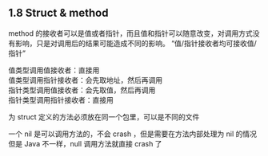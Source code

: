 ## 1.8 Struct & method


method 的接收者可以是值或者指针，而且值和指针可以随意改变，对调用方式没有影响，只是对调用后的结果可能造成不同的影响。
“值/指针接收者均可接收值/指针”

值类型调用值接收者：直接用  
值类型调用指针接收者：会先取地址，然后再调用  
指针类型调用值接收者：会先取值，然后再调用  
指针类型调用指针接收者：直接用  


为 struct 定义的方法必须放在同一个包里，可以是不同的文件

一个 nil 是可以调用方法的，不会 crash ，但是需要在方法内部处理为 nil 的情况  
但是 Java 不一样，null 调用方法就直接 crash 了